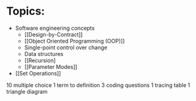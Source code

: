 # Topics:
- Software engineering concepts
	- [[Design-by-Contract]]
	- [[Object Oriented Programming (OOP)]]
	- Single-point control over change
	- Data structures
	- [[Recursion]
	- [[Parameter Modes]]
- [[Set Operations]]


10 multiple choice
1 term to definition
3 coding questions
1 tracing table
1 triangle diagram

